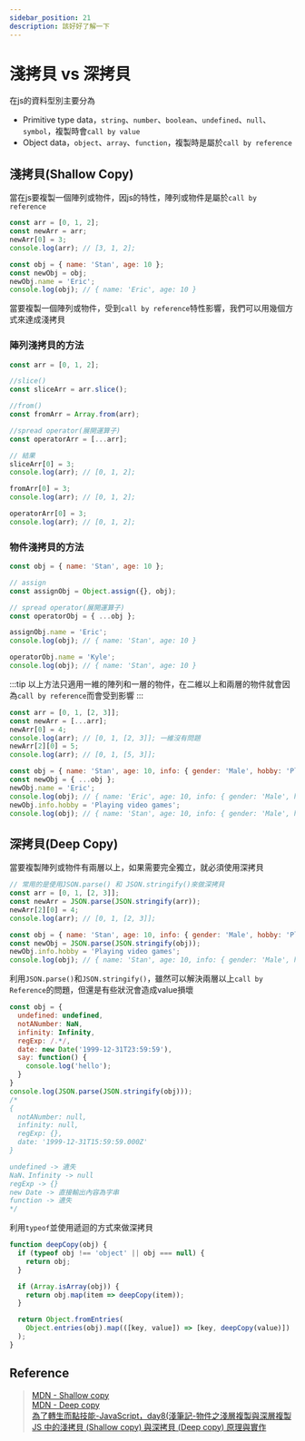 ```yaml
---
sidebar_position: 21
description: 該好好了解一下
---
```


# 淺拷貝 vs 深拷貝
在js的資料型別主要分為
- Primitive type data，`string`、`number`、`boolean`、`undefined`、`null`、`symbol`，複製時會`call by value`
- Object data，`object`、`array`、`function`，複製時是屬於`call by reference`
## 淺拷貝(Shallow Copy)
當在js要複製一個陣列或物件，因js的特性，陣列或物件是屬於`call by reference`
```javascript
const arr = [0, 1, 2];
const newArr = arr;
newArr[0] = 3;
console.log(arr); // [3, 1, 2];

const obj = { name: 'Stan', age: 10 };
const newObj = obj;
newObj.name = 'Eric';
console.log(obj); // { name: 'Eric', age: 10 }
```

當要複製一個陣列或物件，受到`call by reference`特性影響，我們可以用幾個方式來達成淺拷貝<br />

### 陣列淺拷貝的方法

```javascript
const arr = [0, 1, 2];

//slice()
const sliceArr = arr.slice();

//from()
const fromArr = Array.from(arr);

//spread operator(展開運算子)
const operatorArr = [...arr];

// 結果
sliceArr[0] = 3;
console.log(arr); // [0, 1, 2];

fromArr[0] = 3;
console.log(arr); // [0, 1, 2];

operatorArr[0] = 3;
console.log(arr); // [0, 1, 2];
```

### 物件淺拷貝的方法

```javascript
const obj = { name: 'Stan', age: 10 };

// assign
const assignObj = Object.assign({}, obj);

// spread operator(展開運算子)
const operatorObj = { ...obj };

assignObj.name = 'Eric';
console.log(obj); // { name: 'Stan', age: 10 }

operatorObj.name = 'Kyle';
console.log(obj); // { name: 'Stan', age: 10 }
```

:::tip
以上方法只適用一維的陣列和一層的物件，在二維以上和兩層的物件就會因為`call by reference`而會受到影響
:::

```javascript
const arr = [0, 1, [2, 3]];
const newArr = [...arr];
newArr[0] = 4;
console.log(arr); // [0, 1, [2, 3]]; 一維沒有問題
newArr[2][0] = 5;
console.log(arr); // [0, 1, [5, 3]];

const obj = { name: 'Stan', age: 10, info: { gender: 'Male', hobby: 'Playing basketball'} };
const newObj = { ...obj };
newObj.name = 'Eric';
console.log(obj); // { name: 'Eric', age: 10, info: { gender: 'Male', hobby: 'Playing basketball'} }; 一層沒有問題
newObj.info.hobby = 'Playing video games';
console.log(obj); // { name: 'Stan', age: 10, info: { gender: 'Male', hobby: 'Playing video games'} };
```

## 深拷貝(Deep Copy)
當要複製陣列或物件有兩層以上，如果需要完全獨立，就必須使用深拷貝

```javascript
// 常用的是使用JSON.parse() 和 JSON.stringify()來做深拷貝
const arr = [0, 1, [2, 3]];
const newArr = JSON.parse(JSON.stringify(arr));
newArr[2][0] = 4;
console.log(arr); // [0, 1, [2, 3]];

const obj = { name: 'Stan', age: 10, info: { gender: 'Male', hobby: 'Playing basketball'} };
const newObj = JSON.parse(JSON.stringify(obj));
newObj.info.hobby = 'Playing video games';
console.log(obj); // { name: 'Stan', age: 10, info: { gender: 'Male', hobby: 'Playing basketball'} }
```

利用`JSON.parse()`和`JSON.stringify()`，雖然可以解決兩層以上`call by Reference`的問題，但還是有些狀況會造成value損壞

```javascript
const obj = {
  undefined: undefined,
  notANumber: NaN,
  infinity: Infinity,
  regExp: /.*/,
  date: new Date('1999-12-31T23:59:59'),
  say: function() {
    console.log('hello');
  }
}
console.log(JSON.parse(JSON.stringify(obj)));
/*
{
  notANumber: null,
  infinity: null,
  regExp: {},
  date: '1999-12-31T15:59:59.000Z'
}

undefined -> 遺失
NaN、Infinity -> null
regExp -> {}
new Date -> 直接輸出內容為字串
function -> 遺失
*/
```

利用`typeof`並使用遞迴的方式來做深拷貝

```javascript
function deepCopy(obj) {
  if (typeof obj !== 'object' || obj === null) {
    return obj;
  }

  if (Array.isArray(obj)) {
    return obj.map(item => deepCopy(item));
  }

  return Object.fromEntries(
    Object.entries(obj).map(([key, value]) => [key, deepCopy(value)])
  );
}
```

## Reference
> [MDN - Shallow copy](https://developer.mozilla.org/en-US/docs/Glossary/Shallow_copy)<br />
> [MDN - Deep copy](https://developer.mozilla.org/en-US/docs/Glossary/Deep_copy)<br />
> [為了轉生而點技能-JavaScript，day8(淺筆記-物件之淺層複製與深層複製](https://ithelp.ithome.com.tw/articles/10282829)<br />
> [JS 中的淺拷貝 (Shallow copy) 與深拷貝 (Deep copy) 原理與實作](https://www.programfarmer.com/articles/2021/javascript-shallow-copy-deep-copy)